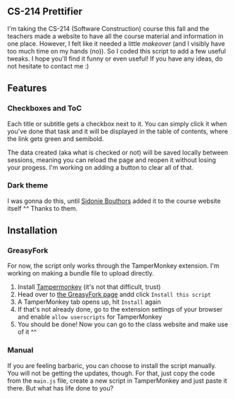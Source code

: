 ## CS-214 Prettifier

I'm taking the CS-214 (Software Construction) course this fall and the teachers made a website to have all the course material and information in one place. However, I felt like it needed a little _makeover_ (and I visibly have too much time on my hands (no)). So I coded this script to add a few useful tweaks. I hope you'll find it funny or even useful! If you have any ideas, do not hesitate to contact me :) 

## Features

### Checkboxes and ToC
Each title or subtitle gets a checkbox next to it. You can simply click it when you've done that task and it will be displayed in the table of contents, where the link gets green and semibold.

The data created (aka what is checked or not) will be saved locally between sessions, meaning you can reload the page and reopen it without losing your progess. I'm working on adding a button to clear all of that.

### Dark theme
I was gonna do this, until [Sidonie Bouthors](https://github.com/SidonieBouthors) added it to the course website itself ^^ Thanks to them.

## Installation

### GreasyFork

For now, the script only works through the TamperMonkey extension. I'm working on making a bundle file to upload directly.

1. Install [Tampermonkey](https://www.tampermonkey.net/) (it's not that difficult, trust)
2. Head over to [the GreasyFork page](https://greasyfork.org/en/scripts/550061-cs-214-prettifier) andd click `Install this script`
3. A TamperMonkey tab opens up, hit `Install` again
4. If that's not already done, go to the extension settings of your browser and enable `allow userscripts` for TamperMonkey
5. You should be done! Now you can go to the class website and make use of it ^^

### Manual

If you are feeling barbaric, you can choose to install the script manually. You will not be getting the updates, though. For that, just copy the code from the `main.js` file, create a new script in TamperMonkey and just paste it there. But what has life done to you?
